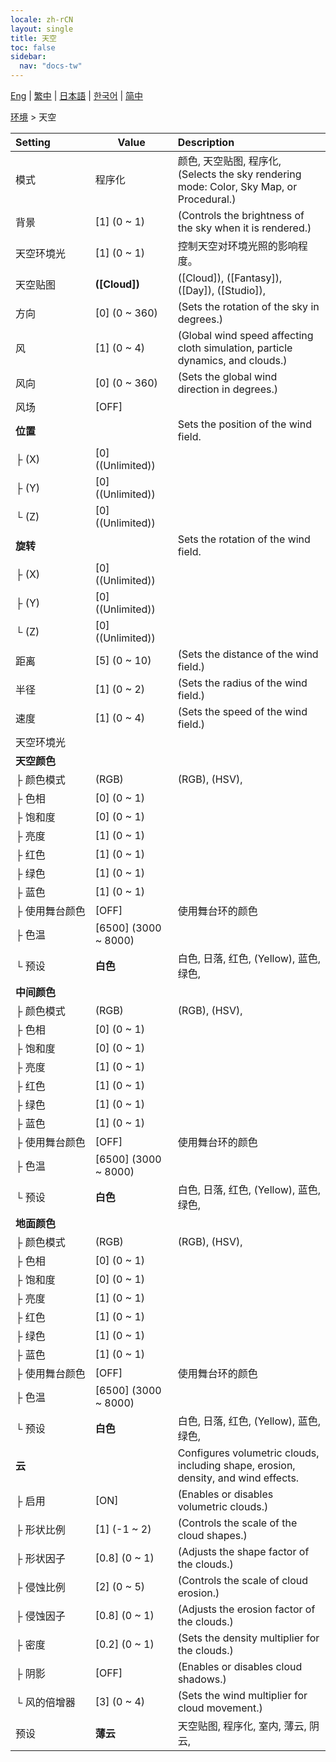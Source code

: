 ```yaml
---
locale: zh-rCN
layout: single
title: 天空
toc: false
sidebar:
  nav: "docs-tw"
---
```

[Eng](/dancexr/menu/2025.4/scene/sky) | [繁中](/tw/dancexr/menu/2025.4/scene/sky) | [日本語](/jp/dancexr/menu/2025.4/scene/sky) | [한국어](/kr/dancexr/menu/2025.4/scene/sky) | [简中](/zh/dancexr/menu/2025.4/scene/sky)

[环境](../menu#环境) > 天空



| Setting | Value | Description |
| :--- | --- | :--- |
|<nobr>模式</nobr>| 程序化 | 颜色, 天空贴图, 程序化, <br/>(Selects the sky rendering mode: Color, Sky Map, or Procedural.)
|<nobr>背景</nobr>| [1] (0 ~ 1) | (Controls the brightness of the sky when it is rendered.)
|<nobr>天空环境光</nobr>| [1] (0 ~ 1) | 控制天空对环境光照的影响程度。
|<nobr>天空贴图</nobr>| **([Cloud])** | ([Cloud]), ([Fantasy]), ([Day]), ([Studio]),  |
|<nobr>方向</nobr>| [0] (0 ~ 360) | (Sets the rotation of the sky in degrees.)
|<nobr>风</nobr>| [1] (0 ~ 4) | (Global wind speed affecting cloth simulation, particle dynamics, and clouds.)
|<nobr>风向</nobr>| [0] (0 ~ 360) | (Sets the global wind direction in degrees.)
|<nobr>风场</nobr>| [OFF] | 
|<nobr>**位置**</nobr>| | Sets the position of the wind field.
|<nobr>├&nbsp;(X)</nobr>| [0] ((Unlimited)) | 
|<nobr>├&nbsp;(Y)</nobr>| [0] ((Unlimited)) | 
|<nobr>└&nbsp;(Z)</nobr>| [0] ((Unlimited)) | 
|<nobr>**旋转**</nobr>| | Sets the rotation of the wind field.
|<nobr>├&nbsp;(X)</nobr>| [0] ((Unlimited)) | 
|<nobr>├&nbsp;(Y)</nobr>| [0] ((Unlimited)) | 
|<nobr>└&nbsp;(Z)</nobr>| [0] ((Unlimited)) | 
|<nobr>距离</nobr>| [5] (0 ~ 10) | (Sets the distance of the wind field.)
|<nobr>半径</nobr>| [1] (0 ~ 2) | (Sets the radius of the wind field.)
|<nobr>速度</nobr>| [1] (0 ~ 4) | (Sets the speed of the wind field.)
|<nobr>天空环境光</nobr>|| 
|<nobr>**天空颜色**</nobr>| | 
|<nobr>├&nbsp;颜色模式</nobr>| (RGB) | (RGB), (HSV), 
|<nobr>├&nbsp;色相</nobr>| [0] (0 ~ 1) | 
|<nobr>├&nbsp;饱和度</nobr>| [0] (0 ~ 1) | 
|<nobr>├&nbsp;亮度</nobr>| [1] (0 ~ 1) | 
|<nobr>├&nbsp;红色</nobr>| [1] (0 ~ 1) | 
|<nobr>├&nbsp;绿色</nobr>| [1] (0 ~ 1) | 
|<nobr>├&nbsp;蓝色</nobr>| [1] (0 ~ 1) | 
|<nobr>├&nbsp;使用舞台颜色</nobr>| [OFF] | 使用舞台环的颜色
|<nobr>├&nbsp;色温</nobr>| [6500] (3000 ~ 8000) | 
|<nobr>└&nbsp;预设</nobr>| **白色** | 白色, 日落, 红色, (Yellow), 蓝色, 绿色,  |
|<nobr>**中间颜色**</nobr>| | 
|<nobr>├&nbsp;颜色模式</nobr>| (RGB) | (RGB), (HSV), 
|<nobr>├&nbsp;色相</nobr>| [0] (0 ~ 1) | 
|<nobr>├&nbsp;饱和度</nobr>| [0] (0 ~ 1) | 
|<nobr>├&nbsp;亮度</nobr>| [1] (0 ~ 1) | 
|<nobr>├&nbsp;红色</nobr>| [1] (0 ~ 1) | 
|<nobr>├&nbsp;绿色</nobr>| [1] (0 ~ 1) | 
|<nobr>├&nbsp;蓝色</nobr>| [1] (0 ~ 1) | 
|<nobr>├&nbsp;使用舞台颜色</nobr>| [OFF] | 使用舞台环的颜色
|<nobr>├&nbsp;色温</nobr>| [6500] (3000 ~ 8000) | 
|<nobr>└&nbsp;预设</nobr>| **白色** | 白色, 日落, 红色, (Yellow), 蓝色, 绿色,  |
|<nobr>**地面颜色**</nobr>| | 
|<nobr>├&nbsp;颜色模式</nobr>| (RGB) | (RGB), (HSV), 
|<nobr>├&nbsp;色相</nobr>| [0] (0 ~ 1) | 
|<nobr>├&nbsp;饱和度</nobr>| [0] (0 ~ 1) | 
|<nobr>├&nbsp;亮度</nobr>| [1] (0 ~ 1) | 
|<nobr>├&nbsp;红色</nobr>| [1] (0 ~ 1) | 
|<nobr>├&nbsp;绿色</nobr>| [1] (0 ~ 1) | 
|<nobr>├&nbsp;蓝色</nobr>| [1] (0 ~ 1) | 
|<nobr>├&nbsp;使用舞台颜色</nobr>| [OFF] | 使用舞台环的颜色
|<nobr>├&nbsp;色温</nobr>| [6500] (3000 ~ 8000) | 
|<nobr>└&nbsp;预设</nobr>| **白色** | 白色, 日落, 红色, (Yellow), 蓝色, 绿色,  |
|<nobr>**云**</nobr>| | Configures volumetric clouds, including shape, erosion, density, and wind effects.
|<nobr>├&nbsp;启用</nobr>| [ON] | (Enables or disables volumetric clouds.)
|<nobr>├&nbsp;形状比例</nobr>| [1] (-1 ~ 2) | (Controls the scale of the cloud shapes.)
|<nobr>├&nbsp;形状因子</nobr>| [0.8] (0 ~ 1) | (Adjusts the shape factor of the clouds.)
|<nobr>├&nbsp;侵蚀比例</nobr>| [2] (0 ~ 5) | (Controls the scale of cloud erosion.)
|<nobr>├&nbsp;侵蚀因子</nobr>| [0.8] (0 ~ 1) | (Adjusts the erosion factor of the clouds.)
|<nobr>├&nbsp;密度</nobr>| [0.2] (0 ~ 1) | (Sets the density multiplier for the clouds.)
|<nobr>├&nbsp;阴影</nobr>| [OFF] | (Enables or disables cloud shadows.)
|<nobr>└&nbsp;风的倍增器</nobr>| [3] (0 ~ 4) | (Sets the wind multiplier for cloud movement.)
|<nobr>预设</nobr>| **薄云** | 天空贴图, 程序化, 室内, 薄云, 阴云,  |
